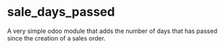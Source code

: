 # sale_days_passed
A very simple odoo module that adds the number of days that has passed since the creation of a sales order.
